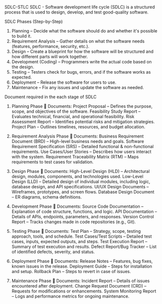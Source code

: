 SDLC-STLC
SDLC - Software development life cycle (SDLC) is a structured process that is used to design, develop, and test good-quality software.

SDLC Phases (Step-by-Step)
1. Planning – Decide what the software should do and whether it's possible to build it.
2. Requirement Analysis – Gather details on what the software needs (features, performance, security, etc.).
3. Design – Create a blueprint for how the software will be structured and how different parts will work together.
4. Development (Coding) – Programmers write the actual code based on the design.
5. Testing – Testers check for bugs, errors, and if the software works as expected.
6. Deployment – Release the software for users to use.
7. Maintenance – Fix any issues and update the software as needed.

Document required in the each stage of SDLC
1. Planning Phase
📄 Documents:
Project Proposal – Defines the purpose, scope, and objectives of the software.
Feasibility Study Report – Evaluates technical, financial, and operational feasibility.
Risk Assessment Report – Identifies potential risks and mitigation strategies.
Project Plan – Outlines timelines, resources, and budget allocation.
   
3. Requirement Analysis Phase
📄 Documents:
Business Requirement Document (BRD) – High-level business needs and goals.
Software Requirement Specification (SRS) – Detailed functional & non-functional requirements.
Use Cases/User Stories – Describes how users interact with the system.
Requirement Traceability Matrix (RTM) – Maps requirements to test cases for validation.
   
3. Design Phase
📄 Documents:
High-Level Design (HLD) – Architectural design, modules, components, and technologies used.
Low-Level Design (LLD) – Detailed design of individual modules, including logic, database design, and API specifications.
UI/UX Design Documents – Wireframes, prototypes, and screen flows.
Database Design Document – ER diagrams, schema definitions.
   
5. Development Phase
📄 Documents:
Source Code Documentation – Explanation of code structure, functions, and logic.
API Documentation – Details of APIs, endpoints, parameters, and responses.
Version Control Report – Tracks changes made in code repositories (e.g., Git).
   
5. Testing Phase
📄 Documents:
Test Plan – Strategy, scope, testing approach, tools, and schedule.
Test Cases/Test Scripts – Detailed test cases, inputs, expected outputs, and steps.
Test Execution Report – Summary of test execution and results.
Defect Report/Bug Tracker – List of identified defects, severity, and status.
   
7. Deployment Phase
📄 Documents:
Release Notes – Features, bug fixes, known issues in the release.
Deployment Guide – Steps for installation and setup.
Rollback Plan – Steps to revert in case of issues.
   
7. Maintenance Phase
📄 Documents:
Incident Report – Details of issues encountered after deployment.
Change Request Document (CRD) – Requests for modifications or enhancements.
System Monitoring Report – Logs and performance metrics for ongoing maintenance.
